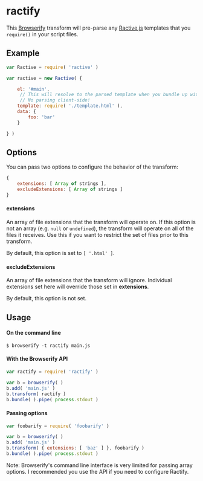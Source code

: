 # ractify

This [Browserify](https://github.com/substack/node-browserify) transform will pre-parse any [Ractive.js](https://github.com/ractivejs/ractive) templates that you `require()` in your script files.

## Example

```javascript
var Ractive = require( 'ractive' )

var ractive = new Ractive( {

    el: '#main',
     // This will resolve to the parsed template when you bundle up with Browserify.
     // No parsing client-side!
    template: require( './template.html' ),
    data: {
        foo: 'bar'
    }

} )
```

## Options

You can pass two options to configure the behavior of the transform:

```javascript
{
    extensions: [ Array of strings ],
    excludeExtensions: [ Array of strings ]
}
```

#### extensions

An array of file extensions that the transform will operate on. If this option is not an array (e.g. `null` or `undefined`), the transform will operate on all of the files it receives. Use this if you want to restrict the set of files prior to this transform.

By default, this option is set to `[ '.html' ]`.

#### excludeExtensions

An array of file extensions that the transform will ignore. Individual extensions set here will override those set in **extensions**.

By default, this option is not set.

## Usage

#### On the command line 

```shell
$ browserify -t ractify main.js
```

#### With the Browserify API

```javascript
var ractify = require( 'ractify' )

var b = browserify( )
b.add( 'main.js' )
b.transform( ractify )
b.bundle( ).pipe( process.stdout )
```

#### Passing options

```javascript
var foobarify = require( 'foobarify' )

var b = browserify( )
b.add( 'main.js' )
b.transform( { extensions: [ 'baz' ] }, foobarify )
b.bundle( ).pipe( process.stdout )
```

Note: Browserify's command line interface is very limited for passing array options. I recommended you use the API if you need to configure Ractify.
